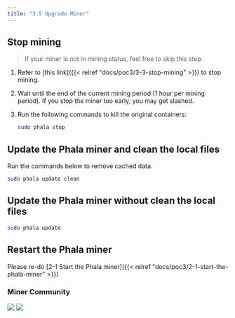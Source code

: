```yaml
---
title: "3.5 Upgrade Miner"
---
```


## Stop mining

> If your miner is not in mining status, feel free to skip this step.

1. Refer to [this link]({{< relref "docs/poc3/3-3-stop-mining" >}}) to stop mining.
2. Wait until the end of the current mining period (1 hour per mining period). If you stop the miner too early, you may get slashed.
3. Run the following commands to kill the original containers:

    ```bash
    sudo phala stop
    ```

## Update the Phala miner and clean the local files

Run the commands below to remove cached data.

```bash
sudo phala update clean
```

## Update the Phala miner without clean the local files

```bash
sudo phala update
```

## Restart the Phala miner

Please re-do [2-1 Start the Phala miner]({{< relref "docs/poc3/2-1-start-the-phala-miner" >}})

### Miner Community
[![](https://img.shields.io/discord/697726436211163147?label=Phala%20Discord)](https://discord.gg/zjdJ7d844d) [![](https://img.shields.io/badge/Join-Telegram-blue)](https://t.me/phalaminer)
